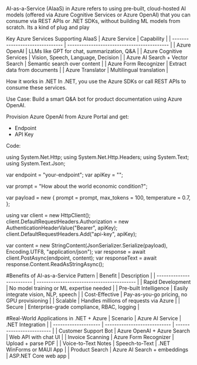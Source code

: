 AI-as-a-Service (AIaaS) in Azure refers to using pre-built, cloud-hosted AI models (offered via Azure Cognitive Services or Azure OpenAI) that you can consume via REST APIs or .NET SDKs, without building ML models from scratch.
Its a kind of plug and play

Key Azure Services Supporting AIaaS
| Azure Service                   | Capability                                  |
| ------------------------------- | ------------------------------------------- |
| Azure OpenAI                    | LLMs like GPT for chat, summarization, Q\&A |
| Azure Cognitive Services        | Vision, Speech, Language, Decision          |
| Azure AI Search + Vector Search | Semantic search over content                |
| Azure Form Recognizer           | Extract data from documents                 |
| Azure Translator                | Multilingual translation                    |

How it works in .NET
In .NET, you use the Azure SDKs or call REST APIs to consume these services.

Use Case: Build a smart Q&A bot for product documentation using Azure OpenAI.

Provision Azure OpenAI from Azure Portal and get:
* Endpoint
* API Key


Code:

using System.Net.Http;
using System.Net.Http.Headers;
using System.Text;
using System.Text.Json;

var endpoint = "your-endpoint";
var apiKey = "<your-api-key>";

var prompt = "How about the world economic condition?";

var payload = new
{
    prompt = prompt,
    max_tokens = 100,
    temperature = 0.7,
};

using var client = new HttpClient();
client.DefaultRequestHeaders.Authorization = new AuthenticationHeaderValue("Bearer", apiKey);
client.DefaultRequestHeaders.Add("api-key", apiKey);

var content = new StringContent(JsonSerializer.Serialize(payload), Encoding.UTF8, "application/json");
var response = await client.PostAsync(endpoint, content);
var responseText = await response.Content.ReadAsStringAsync();

#Benefits of AI-as-a-Service Pattern
| Benefit                   | Description                                |
| ------------------------- | ------------------------------------------ |
| Rapid Development       | No model training or ML expertise needed   |
| Pre-built Intelligence | Easily integrate vision, NLP, speech       |
| Cost-Effective         | Pay-as-you-go pricing, no GPU provisioning |
| Scalable               | Handles millions of requests via Azure     |
| Secure                 | Enterprise-grade compliance, RBAC, logging |


#Real-World Applications in .NET + Azure
| Scenario             | Azure AI Service             | .NET Integration          |
| -------------------- | ---------------------------- | ------------------------- |
| Customer Support Bot | Azure OpenAI + Azure Search  | Web API with chat UI      |
| Invoice Scanning     | Azure Form Recognizer        | Upload + parse PDF        |
| Voice-to-Text Notes  | Speech-to-Text               | .NET WinForms or MAUI App |
| Product Search       | Azure AI Search + embeddings | ASP.NET Core web app      |




